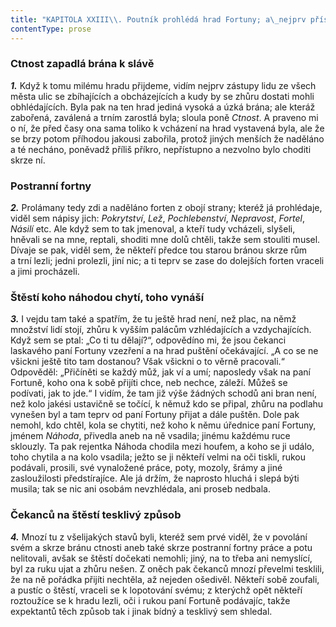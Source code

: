 ```yaml
---
title: "KAPITOLA XXIII\\. Poutník prohlédá hrad Fortuny; a\_nejprv přístup k\_němu"
contentType: prose
---
```


### Ctnost zapadlá brána k slávě

**_1._** Když k tomu milému hradu přijdeme, vidím nejprv zástupy lidu ze všech města ulic se zbíhajících a obcházejících a kudy by se zhůru dostati mohli obhlédajících. Byla pak na ten hrad jediná vysoká a úzká brána; ale kteráž zabořená, zaválená a trním zarostlá byla; sloula poně _Ctnost_. A praveno mi o ní, že před časy ona sama toliko k vcházení na hrad vystavená byla, ale že se brzy potom příhodou jakousi zabořila, protož jiných menších že naděláno a té necháno, poněvadž příliš příkro, nepřístupno a nezvolno bylo choditi skrze ní.

### Postranní fortny

**_2._** Prolámany tedy zdi a naděláno forten z obojí strany; kteréž já prohlédaje, viděl sem nápisy jich: _Pokrytství_, _Lež_, _Pochlebenství_, _Nepravost_, _Fortel_, _Násilí_ etc. Ale když sem to tak jmenoval, a kteří tudy vcházeli, slyšeli, hněvali se na mne, reptali, shoditi mne dolů chtěli, takže sem stouliti musel. Dívaje se pak, viděl sem, že někteří předce tou starou bránou skrze rům a trní lezli; jedni prolezli, jiní nic; a ti teprv se zase do dolejších forten vraceli a jimi procházeli.

### Štěstí koho náhodou chytí, toho vynáší

**_3._** I vejdu tam také a spatřím, že tu ještě hrad není, než plac, na němž množství lidí stojí, zhůru k vyšším palácům vzhlédajících a vzdychajících. Když sem se ptal: „Co ti tu dělají?“, odpovědíno mi, že jsou čekanci laskavého paní Fortuny vzezření a na hrad puštění očekávající. „A co se ne všickni ještě tito tam dostanou? Však všickni o to věrně pracovali.“ Odpověděl: „Přičíněti se každý můž, jak ví a umí; naposledy však na paní Fortuně, koho ona k sobě přijíti chce, neb nechce, záleží. Můžeš se podívati, jak to jde.“ I vidím, že tam již výše žádných schodů ani bran není, než kolo jakési ustavičně se točící, k němuž kdo se připal, zhůru na podlahu vynešen byl a tam teprv od paní Fortuny přijat a dále puštěn. Dole pak nemohl, kdo chtěl, kola se chytiti, než koho k němu úřednice paní Fortuny, jménem _Náhoda_, přivedla aneb na ně vsadila; jinému každému ruce sklouzly. Ta pak rejentka Náhoda chodila mezi houfem, a koho se ji událo, toho chytila a na kolo vsadila; ježto se ji někteří velmi na oči tiskli, rukou podávali, prosili, své vynaložené práce, poty, mozoly, šrámy a jiné zasloužilosti předstírajíce. Ale já držím, že naprosto hluchá i slepá býti musila; tak se nic ani osobám nevzhlédala, ani proseb nedbala.

### Čekanců na štěstí tesklivý způsob

**_4._** Mnozí tu z všelijakých stavů byli, kteréž sem prvé viděl, že v povolání svém a skrze bránu ctnosti aneb také skrze postranní fortny práce a potu nelitovali, avšak se štěstí dočekati nemohli; jiný, na to třeba ani nemyslící, byl za ruku ujat a zhůru nešen. Z oněch pak čekanců mnozí převelmi tesklili, že na ně pořádka přijíti nechtěla, až nejeden ošedivěl. Někteří sobě zoufali, a pustíc o štěstí, vraceli se k lopotování svému; z kterýchž opět někteří roztoužíce se k hradu lezli, oči i rukou paní Fortuně podávajíc, takže expektantů těch způsob tak i jinak bídný a tesklivý sem shledal.

